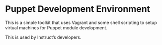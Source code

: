 # Puppet Development Environment

This is a simple toolkit that uses Vagrant and some shell scripting to setup virtual machines for Puppet module development.

This is used by Instruct’s developers.
